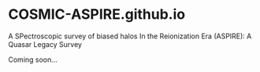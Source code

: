 # COSMIC-ASPIRE.github.io
A SPectroscopic survey of biased halos In the Reionization Era (ASPIRE): A Quasar Legacy Survey

Coming soon...
